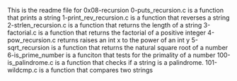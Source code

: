 This is the readme file for 0x08-recursion
0-puts_recursion.c is a function that prints a string
1-print_rev_recursion.c is a function that reverses a string
2-strlen_recursion.c is a function that returns the length of a string
3-factorial.c is a function that returns the factorial of a positive integer
4-pow_recursion.c returns raises an int x to the power of an int y
5-sqrt_recursion is a function that returns the natural square root of a number
6-is_prime_number is a funciton that tests for the primality of a number
100-is_palindrome.c is a function that checks if a string is a palindrome.
101-wildcmp.c is a function that compares two strings
